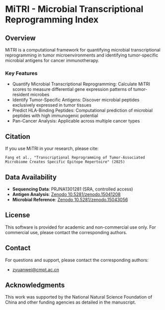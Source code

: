 # MiTRI - Microbial Transcriptional Reprogramming Index
## Overview
MiTRI is a computational framework for quantifying microbial transcriptional reprogramming in tumor microenvironments and identifying tumor-specific microbial antigens for cancer immunotherapy.
### Key Features
- Quantify Microbial Transcriptional Reprogramming: Calculate MiTRI scores to measure differential gene expression patterns of tumor-resident microbes
- Identify Tumor-Specific Antigens: Discover microbial peptides exclusively expressed in tumor tissues
- Predict HLA-Binding Peptides: Computational prediction of microbial peptides with high immunogenic potential
- Pan-Cancer Analysis: Applicable across multiple cancer types
## Citation
If you use MiTRI in your research, please cite:
```
Fang et al., "Transcriptional Reprogramming of Tumor-Associated Microbiome Creates Specific Epitope Repertoire" (2025)
```
## Data Availability
- **Sequencing Data**: PRJNA1301281 (SRA, controlled access)
- **Antigen Analysis**: [Zenodo 10.5281/zenodo.15041208](https://zenodo.org/record/15041208)
- **Microbial Reference**: [Zenodo 10.5281/zenodo.15043056](https://zenodo.org/record/15043056)
  
## License
This software is provided for academic and non-commercial use only. 
For commercial use, please contact the corresponding authors.

## Contact
For questions and support, please contact the corresponding authors:
- zyuanwei@cmpt.ac.cn

## Acknowledgments
This work was supported by the National Natural Science Foundation of China and other funding agencies as detailed in the manuscript.
